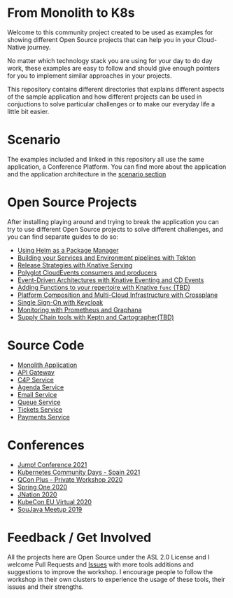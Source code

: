# From Monolith to K8s

Welcome to this community project created to be used as examples for showing different Open Source projects that can help you in your Cloud-Native journey. 

No matter which technology stack  you are using for your day to do day work, these examples are easy to follow and should give enough pointers for you to implement similar approaches in your projects. 

This repository contains different directories that explains different aspects of the sample application and how different projects can be used in conjuctions to solve particular challenges or to make our everyday life a little bit easier. 

# Scenario

The examples included and linked in this repository all use the same application, a Conference Platform. You can find more about the application and the application architecture in the [scenario section](scenario.md)


# Open Source Projects 

After installing playing around and trying to break the application you can try to use different Open Source projects to solve different challenges, and you can find separate guides to do so: 
- [Using Helm as a Package Manager](helm/README.md)
- [Building your Services and Environment pipelines with Tekton](tekton/README.md)
- [Release Strategies with Knative Serving](knative/README.md)
- [Polyglot CloudEvents consumers and producers](cloudevents/README.md)
- [Event-Driven Architectures with Knative Eventing and CD Events](knative/knative-eventing-example.md)
- [Adding Functions to your repertoire with Knative `func` (TBD)]()
- [Platform Composition and Multi-Cloud Infrastructure with Crossplane](crossplane/README.md)
- [Single Sign-On with Keycloak](sso/README.md)
- [Monitoring with Prometheus and Graphana](monitoring/README.md)
- [Supply Chain tools with Keptn and Cartographer(TBD)]()

# Source Code

- [Monolith Application](https://github.com/salaboy/fmtok8s-monolith)
- [API Gateway](https://github.com/salaboy/fmtok8s-api-gateway)
- [C4P Service](https://github.com/salaboy/fmtok8s-c4p-rest)
- [Agenda Service](https://github.com/salaboy/fmtok8s-c4p-rest)
- [Email Service](https://github.com/salaboy/fmtok8s-email-rest)
- [Queue Service](https://github.com/salaboy/fmtok8s-queue-service)
- [Tickets Service](https://github.com/salaboy/fmtok8s-tickets-service)
- [Payments Service](https://github.com/salaboy/fmtok8s-payments-service)

# Conferences
- [Jump! Conference 2021](https://www.slideshare.net/salaboy/intro-to-the-cloud-with-knative-spanish)
- [Kubernetes Community Days - Spain 2021](https://www.slideshare.net/salaboy/kubernetes-community-day-spain-crossplane)
- [QCon Plus - Private Workshop 2020](https://www.slideshare.net/salaboy/qcon-plus-from-monoliths-to-k8s-workshop)
- [Spring One 2020](https://www.slideshare.net/salaboy/from-monolith-to-k8s-spring-one-2020)
- [JNation 2020](https://salaboy.com/2020/06/02/jnation-2020-from-monolith-to-k8s/)
- [KubeCon EU Virtual 2020](https://kccnceu20.sched.com/event/Zen3/how-we-migrated-our-monolith-to-k8s-and-became-a-high-performing-team-mauricio-salatino-camundalearnk8s-tracy-miranda-cloudbees)
- [SouJava Meetup 2019](https://salaboy.com/2019/11/07/from-monolith-to-k8s-soujava/)



# Feedback / Get Involved


All the projects here are Open Source under the ASL 2.0 License and I welcome Pull Requests and [Issues](http://github.com/salaboy/from-monolith-to-k8s/issues) with more tools additions and suggestions to improve the workshop. 
I encourage people to follow the workshop in their own clusters to experience the usage of these tools, their issues and their strengths. 
